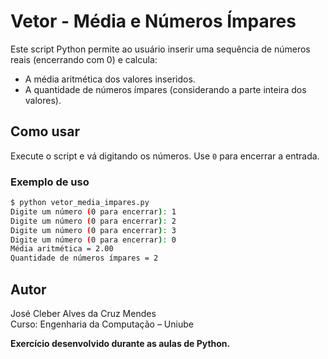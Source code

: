# Vetor - Média e Números Ímpares

Este script Python permite ao usuário inserir uma sequência de números reais (encerrando com 0) e calcula:

- A média aritmética dos valores inseridos.
- A quantidade de números ímpares (considerando a parte inteira dos valores).

## Como usar

Execute o script e vá digitando os números. Use `0` para encerrar a entrada.

### Exemplo de uso

```bash
$ python vetor_media_impares.py
Digite um número (0 para encerrar): 1
Digite um número (0 para encerrar): 2
Digite um número (0 para encerrar): 3
Digite um número (0 para encerrar): 0
Média aritmética = 2.00
Quantidade de números ímpares = 2
```

## Autor
José Cleber Alves da Cruz Mendes  
Curso: Engenharia da Computação – Uniube


**Exercício desenvolvido durante as aulas de Python.**
